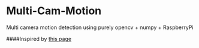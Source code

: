 # Multi-Cam-Motion

Multi camera motion detection using purely opencv + numpy + RaspberryPi

####Inspired by [this page](https://www.pyimagesearch.com/2016/01/18/multiple-cameras-with-the-raspberry-pi-and-opencv/)
